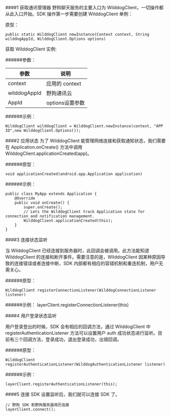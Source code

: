 ####1 获取通讯管理器
野狗聊天服务的主要入口为 WilddogClient，一切操作都从此入口开始。SDK 操作第一步需要创建 WilddogClient 单例：

原型：

	public static WilddogClient newInstance(Context context, String wilddogAppId, WilddogClient.Options options)
  
获取 WilddogClient 实例:

######参数：

参数 | 说明
-----|------
context | 应用的 context
wilddogAppId | 野狗通讯云 
AppId | options设置参数

######示例：

	WilddogClient wilddogClient = WilddogClient.newInstance(context, "APP ID",new WilddogClient.Options());
	
####2 应用状态
为了 WilddogClient 能管理网络连接和获取通知状态，我们需要在 Application.onCreate() 方法中调用 WilddogClient.applicationCreated(app)。

######原型：

	void applicationCreated(android.app.Application application)
	
######示例：

```
public class MyApp extends Application {
    @Override
    public void onCreate() {
        super.onCreate();
        // Lets the WilddogClient track Application state for connection and notification management.
        WilddogClient.applicationCreated(this);
    }
}
```
####3 连接状态监听

当 WilddogClient 已经连接到服务器时，此回调会被调用。此方法能知道 WilddogClient 的连接和断开事件。需要注意的是，WilddogClient 因某种原因导致的连接错误或者连接中断，SDK 内部都有相应的容错机制和重连机制，用户无需关心。

######原型：

	WilddogClient registerConnectionListener(WilddogConnectionListener listener)
	
######示例：
	layerClient.registerConnectionListener(this)
	
####4 用户登录状态监听

用户登录登出的时候，SDK 会有相应的回调方法，通过 WilddogClient 中 registerAuthenticationListener 方法可以设置用户 auth 成功状态进行监听。目前有三个回调方法，登录成功，退出登录成功，出错回调。

######原型：

	WilddogClient registerAuthenticationListener(WilddogAuthenticationListener listener)
	
######示例：

	layerClient.registerAuthenticationListener(this);
	
####5 连接 SDK
设置监听后，我们就可以连接 SDK 了。

	// 野狗 SDK 和野狗服务器简历连接
	layerClient.connect();
